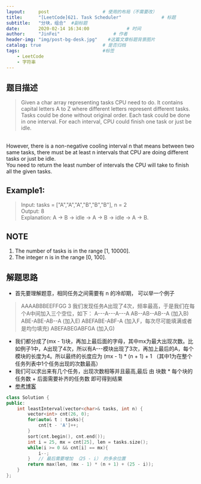 ```yaml
---
layout:     post                    # 使用的布局（不需要改） 
title:      "[LeetCode]621. Task Scheduler"               # 标题  
subtitle:   "分块，组合"  #副标题 
date:       2020-02-14 16:34:00              # 时间 
author:     "JinFei"                    # 作者 
header-img: "img/post-bg-desk.jpg"    #这篇文章标题背景图片 
catalog: true                       # 是否归档 
tags:                               #标签     
    - LeetCode
    - 字符串 
---
```


## 题目描述
> Given a char array representing tasks CPU need to do. It contains capital letters A to Z where different letters represent different tasks. Tasks could be done without original order. Each task could be done in one interval. For each interval, CPU could finish one task or just be idle.
<br>
However, there is a non-negative cooling interval n that means between two same tasks, there must be at least n intervals that CPU are doing different tasks or just be idle.
<br>
You need to return the least number of intervals the CPU will take to finish all the given tasks.

## Example1:
 
> Input: tasks = ["A","A","A","B","B","B"], n = 2 <br>
Output: 8 <br>
Explanation: A -> B -> idle -> A -> B -> idle -> A -> B.

## NOTE
1. The number of tasks is in the range [1, 10000].
2. The integer n is in the range [0, 100].

## 解题思路
- 首先要理解题意，相同任务之间需要有 n 的冷却期， 可以举一个例子
> AAAABBBEEFFGG 3
我们发现任务A出现了4次，频率最高，于是我们在每个A中间加入三个空位，如下：
A---A---A---A
AB--AB--AB--A   (加入B)
ABE-ABE-AB--A   (加入E)
ABEFABE-ABF-A   (加入F，每次尽可能填满或者是均匀填充)
ABEFABEGABFGA   (加入G)
- 我们都分成了(mx - 1)块，再加上最后面的字母，其中mx为最大出现次数。比如例子1中，A出现了4次，所以有A---模块出现了3次，再加上最后的A，每个模块的长度为4。所以最终的长度应为 (mx - 1) * (n + 1) + 1 （其中1为在整个任务列表中1个任务出现的次数最高）
- 我们可以求出来有几个任务，出现次数相等并且最高,最后 由 块数 * 每个块的任务数 + 后面需要补齐的任务数 即可得到结果
- [参考博客](https://www.cnblogs.com/grandyang/p/7098764.html)

```C++
class Solution {
public:
    int leastInterval(vector<char>& tasks, int n) {
        vector<int> cnt(26, 0);
        for(auto& t : tasks){
            cnt[t - 'A']++;
        }
        sort(cnt.begin(), cnt.end());
        int i = 25, mx = cnt[25], len = tasks.size();
        while(i >= 0 && cnt[i] == mx){
            i--;    
        }   // 最后需要增加 （25 - i） 的多余位置
        return max(len, (mx - 1) * (n + 1) + (25 - i));
    }
};
```
